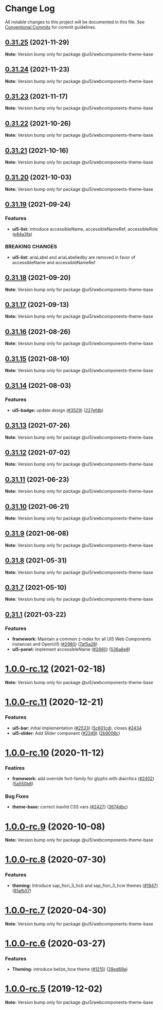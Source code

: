 # Change Log

All notable changes to this project will be documented in this file.
See [Conventional Commits](https://conventionalcommits.org) for commit guidelines.

## [0.31.25](https://github.com/SAP/ui5-webcomponents/compare/v0.31.24...v0.31.25) (2021-11-29)

**Note:** Version bump only for package @ui5/webcomponents-theme-base





## [0.31.24](https://github.com/SAP/ui5-webcomponents/compare/v0.31.23...v0.31.24) (2021-11-23)

**Note:** Version bump only for package @ui5/webcomponents-theme-base





## [0.31.23](https://github.com/SAP/ui5-webcomponents/compare/v0.31.22...v0.31.23) (2021-11-17)

**Note:** Version bump only for package @ui5/webcomponents-theme-base





## [0.31.22](https://github.com/SAP/ui5-webcomponents/compare/v0.31.21...v0.31.22) (2021-10-26)

**Note:** Version bump only for package @ui5/webcomponents-theme-base





## [0.31.21](https://github.com/SAP/ui5-webcomponents/compare/v0.31.20...v0.31.21) (2021-10-16)

**Note:** Version bump only for package @ui5/webcomponents-theme-base





## [0.31.20](https://github.com/SAP/ui5-webcomponents/compare/v0.31.19...v0.31.20) (2021-10-03)

**Note:** Version bump only for package @ui5/webcomponents-theme-base





## [0.31.19](https://github.com/SAP/ui5-webcomponents/compare/v0.31.18...v0.31.19) (2021-09-24)


### Features

* **ui5-list:** introduce accessibleName, accessibleNameRef, accessibleRole ([e84a3fa](https://github.com/SAP/ui5-webcomponents/commit/e84a3fa))


### BREAKING CHANGES

* **ui5-list:** ariaLabel and ariaLabelledby are removed in favor of accessibleName and accessibleNameRef





## [0.31.18](https://github.com/SAP/ui5-webcomponents/compare/v0.31.17...v0.31.18) (2021-09-20)

**Note:** Version bump only for package @ui5/webcomponents-theme-base





## [0.31.17](https://github.com/SAP/ui5-webcomponents/compare/v0.31.16...v0.31.17) (2021-09-13)

**Note:** Version bump only for package @ui5/webcomponents-theme-base





## [0.31.16](https://github.com/SAP/ui5-webcomponents/compare/v0.31.15...v0.31.16) (2021-08-26)

**Note:** Version bump only for package @ui5/webcomponents-theme-base





## [0.31.15](https://github.com/SAP/ui5-webcomponents/compare/v0.31.14...v0.31.15) (2021-08-10)

**Note:** Version bump only for package @ui5/webcomponents-theme-base





## [0.31.14](https://github.com/SAP/ui5-webcomponents/compare/v0.31.13...v0.31.14) (2021-08-03)


### Features

* **ui5-badge:** update design ([#3529](https://github.com/SAP/ui5-webcomponents/issues/3529)) ([227efdb](https://github.com/SAP/ui5-webcomponents/commit/227efdb))





## [0.31.13](https://github.com/SAP/ui5-webcomponents/compare/v0.31.12...v0.31.13) (2021-07-26)

**Note:** Version bump only for package @ui5/webcomponents-theme-base





## [0.31.12](https://github.com/SAP/ui5-webcomponents/compare/v0.31.11...v0.31.12) (2021-07-02)

**Note:** Version bump only for package @ui5/webcomponents-theme-base





## [0.31.11](https://github.com/SAP/ui5-webcomponents/compare/v0.31.10...v0.31.11) (2021-06-23)

**Note:** Version bump only for package @ui5/webcomponents-theme-base





## [0.31.10](https://github.com/SAP/ui5-webcomponents/compare/v0.31.9...v0.31.10) (2021-06-21)

**Note:** Version bump only for package @ui5/webcomponents-theme-base





## [0.31.9](https://github.com/SAP/ui5-webcomponents/compare/v0.31.8...v0.31.9) (2021-06-08)

**Note:** Version bump only for package @ui5/webcomponents-theme-base





## [0.31.8](https://github.com/SAP/ui5-webcomponents/compare/v0.31.7...v0.31.8) (2021-05-31)

**Note:** Version bump only for package @ui5/webcomponents-theme-base





## [0.31.7](https://github.com/SAP/ui5-webcomponents/compare/v0.31.6...v0.31.7) (2021-05-10)

**Note:** Version bump only for package @ui5/webcomponents-theme-base





## [0.31.1](https://github.com/SAP/ui5-webcomponents/compare/v1.0.0-rc.12...v0.31.1) (2021-03-22)


### Features

* **framework:** Maintain a common z-index for all UI5 Web Components instances and OpenUI5 ([#2980](https://github.com/SAP/ui5-webcomponents/issues/2980)) ([7af5a28](https://github.com/SAP/ui5-webcomponents/commit/7af5a28))
* **ui5-panel:** implement accessibleName ([#2860](https://github.com/SAP/ui5-webcomponents/issues/2860)) ([536a8e8](https://github.com/SAP/ui5-webcomponents/commit/536a8e8))





# [1.0.0-rc.12](https://github.com/SAP/ui5-webcomponents/compare/v1.0.0-rc.11...v1.0.0-rc.12) (2021-02-18)

**Note:** Version bump only for package @ui5/webcomponents-theme-base





# [1.0.0-rc.11](https://github.com/SAP/ui5-webcomponents/compare/v1.0.0-rc.10...v1.0.0-rc.11) (2020-12-21)


### Features

* **ui5-bar:** initial implementation ([#2533](https://github.com/SAP/ui5-webcomponents/issues/2533)) ([5c601cd](https://github.com/SAP/ui5-webcomponents/commit/5c601cd)), closes [#2434](https://github.com/SAP/ui5-webcomponents/issues/2434)
* **ui5-slider:** Add Slider component ([#2349](https://github.com/SAP/ui5-webcomponents/issues/2349)) ([2b9008c](https://github.com/SAP/ui5-webcomponents/commit/2b9008c))





# [1.0.0-rc.10](https://github.com/SAP/ui5-webcomponents/compare/v1.0.0-rc.9...v1.0.0-rc.10) (2020-11-12)

### Featires

* **framework:** add override font-family for glyphs with diacritics ([#2402](https://github.com/SAP/ui5-webcomponents/issues/2402)) ([5a550b8](https://github.com/SAP/ui5-webcomponents/commit/5a550b8))


### Bug Fixes

* **theme-base:** correct inavlid CSS vars ([#2427](https://github.com/SAP/ui5-webcomponents/issues/2427)) ([3674dbc](https://github.com/SAP/ui5-webcomponents/commit/3674dbc))



# [1.0.0-rc.9](https://github.com/SAP/ui5-webcomponents/compare/v1.0.0-rc.8...v1.0.0-rc.9) (2020-10-08)

**Note:** Version bump only for package @ui5/webcomponents-theme-base





# [1.0.0-rc.8](https://github.com/SAP/ui5-webcomponents/compare/v1.0.0-rc.7...v1.0.0-rc.8) (2020-07-30)

### Features

* **theming:** Introduce sap_fiori_3_hcb and sap_fiori_3_hcw themes ([#1947](https://github.com/SAP/ui5-webcomponents/issues/1947)) ([81afb57](https://github.com/SAP/ui5-webcomponents/commit/81afb57))




# [1.0.0-rc.7](https://github.com/SAP/ui5-webcomponents/compare/v1.0.0-rc.6...v1.0.0-rc.7) (2020-04-30)

**Note:** Version bump only for package @ui5/webcomponents-theme-base





# [1.0.0-rc.6](https://github.com/SAP/ui5-webcomponents/compare/v1.0.0-rc.5...v1.0.0-rc.6) (2020-03-27)

### Features

* **Theming:** introduce belize_hcw theme ([#1215](https://github.com/SAP/ui5-webcomponents/issues/1215)) ([28ed69a](https://github.com/SAP/ui5-webcomponents/commit/28ed69a))


# [1.0.0-rc.5](https://github.com/SAP/ui5-webcomponents/compare/v1.0.0-rc.4...v1.0.0-rc.5) (2019-12-02)

**Note:** Version bump only for package @ui5/webcomponents-theme-base
